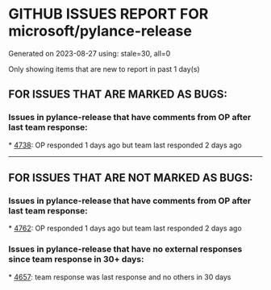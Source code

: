 
# GITHUB ISSUES REPORT FOR microsoft/pylance-release


Generated on 2023-08-27 using: stale=30, all=0


Only showing items that are new to report in past 1 day(s)


## FOR ISSUES THAT ARE MARKED AS BUGS:


### Issues in pylance-release that have comments from OP after last team response:


\* [4738](https://github.com/microsoft/pylance-release/issues/4738 "Import suggestion should suggest collections.abc instead of typing for container types"): OP responded 1 days ago but team last responded 2 days ago

---

## FOR ISSUES THAT ARE NOT MARKED AS BUGS:


### Issues in pylance-release that have comments from OP after last team response:


\* [4762](https://github.com/microsoft/pylance-release/issues/4762 "[Bug] Incorrect reportShadowedImports on Python 3.10 venv and override"): OP responded 1 days ago but team last responded 2 days ago

### Issues in pylance-release that have no external responses since team response in 30+ days:


\* [4657](https://github.com/microsoft/pylance-release/issues/4657 "Annotated for docstring purpose"): team response was last response and no others in 30 days
